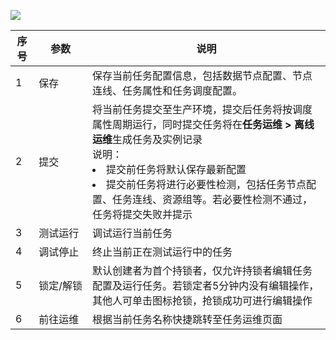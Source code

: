 ![](https://qcloudimg.tencent-cloud.cn/raw/da4b16a0839ab275d4a6affbe4ccd5b1.png)

| 序号 | 参数 | 说明 |
|---------|---------|---------|	
|1|	保存|	保存当前任务配置信息，包括数据节点配置、节点连线、任务属性和任务调度配置。|
|2	|提交	|将当前任务提交至生产环境，提交后任务将按调度属性周期运行，同时提交任务将在**任务运维 > 离线运维**生成任务及实例记录<br>说明：<li>提交前任务将默认保存最新配置<li>提交前任务将进行必要性检测，包括任务节点配置、任务连线、资源组等。若必要性检测不通过，任务将提交失败并提示|
| 3	| 测试运行	| 调试运行当前任务| 
| 4| 	调试停止	| 终止当前正在测试运行中的任务| 
| 5| 	<nobr>锁定/解锁| 	默认创建者为首个持锁者，仅允许持锁者编辑任务配置及运行任务。若锁定者5分钟内没有编辑操作，其他人可单击图标抢锁，抢锁成功可进行编辑操作| 
| 6| 	前往运维	| 根据当前任务名称快捷跳转至任务运维页面| 
